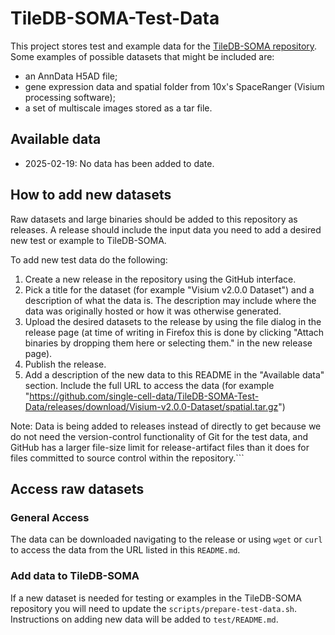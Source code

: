 # TileDB-SOMA-Test-Data

This project stores test and example data for the [TileDB-SOMA repository](https://github.com/single-cell-data/TileDB-SOMA). Some examples of possible datasets that might be included are:

* an AnnData H5AD file;
* gene expression data and spatial folder from 10x's SpaceRanger (Visium processing software);
* a set of multiscale images stored as a tar file.


## Available data

* 2025-02-19: No data has been added to date.

## How to add new datasets

Raw datasets and large binaries should be added to this repository as releases. A release should include the input data you need to add a desired new test or example to TileDB-SOMA.

To add new test data do the following:

1. Create a new release in the repository using the GitHub interface.
2. Pick a title for the dataset (for example "Visium v2.0.0 Dataset") and a description of what the data is. The description may include where the data was originally hosted or how it was otherwise generated.
3. Upload the desired datasets to the release by using the file dialog in the release page (at time of writing in Firefox this is done by clicking "Attach binaries by dropping them here or selecting them." in the new release page).
4. Publish the release.
5. Add a description of the new data to this README in the "Available data" section. Include the full URL to access the data (for example "https://github.com/single-cell-data/TileDB-SOMA-Test-Data/releases/download/Visium-v2.0.0-Dataset/spatial.tar.gz")


Note: Data is being added to releases instead of directly to get because we do not need the version-control functionality of Git for the test data, and GitHub has a larger file-size limit for release-artifact files than it does for files committed to source control within the repository.```

## Access raw datasets

### General Access

The data can be downloaded navigating to the release or using `wget` or `curl` to access the data from the URL listed in this `README.md`.

### Add data to TileDB-SOMA

If a new dataset is needed for testing or examples in the TileDB-SOMA repository you will need to update the `scripts/prepare-test-data.sh`. Instructions on adding new data will be added to `test/README.md`.
